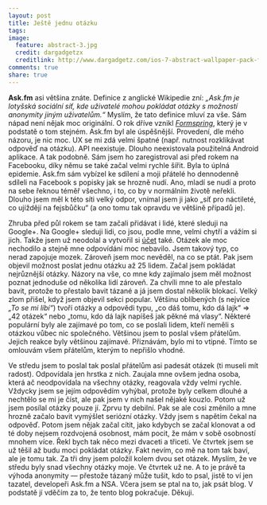 ```yaml
---
layout: post
title: Ještě jednu otázku
tags:
image:
  feature: abstract-3.jpg
  credit: dargadgetzx
  creditlink: http://www.dargadgetz.com/ios-7-abstract-wallpaper-pack-for-iphone-5-and-ipod-touch-retina/
comments: true
share: true
---
```


**Ask.fm** asi většina znáte. Definice z anglické Wikipedie zní: _„Ask.fm je lotyšská sociální síť, kde uživatelé mohou pokládat otázky s možností anonymity jiným uživatelům.“_ Myslím, že tato definice mluví za vše. Sám nápad není nějak moc originální. O rok dříve vznikl [_Formspring_](http://spring.me/), který je v podstatě o tom stejném. Ask.fm byl ale úspěšnější. Provedení, dle mého názoru, je nic moc. UX se mi zdá velmi špatné (např. nutnost rozklikávat odpověď na otázku). API neexistuje. Dlouho neexistovala použitelná Android aplikace. A tak podobně.
Sám jsem ho zaregistroval asi před rokem na Facebooku, díky němu se také začal velmi rychle šířit. Byla to úplná epidemie. Ask.fm sám vybízel ke sdílení a moji přátelé ho dennodenně sdíleli na Facebook s popisky jak se hrozně nudí. Ano, mladí se nudí a proto na sebe řeknou téměř všechno, i to, co by v normálním životě neřekli. Dlouho jsem měl k této síti velký odpor, vnímal jsem ji jako „síť pro náctileté, co ujíždějí na fejsbůčku“ (a ono tomu tak opravdu ve většině případů je).

Zhruba před půl rokem se tam začali přidávat i lidé, které sleduji na Google+. Na Google+ sleduji lidi, co jsou, podle mne, velmi chytří a vážím si jich. Takže jsem už neodolal a vytvořil si [účet](http://ask.fm/xxdavid8) také. Otázek ale moc nechodilo a stejně mne odpovídání moc nebavilo. Jsem takový typ, co nerad zapojuje mozek. Zároveň jsem moc nevěděl, na co se ptát. Pak jsem objevil možnost poslat jednu otázku až 25 lidem. Začal jsem pokládat nejrůznější otázky. Názory na vše, co mne kdy zajímalo jsem měl možnost poznat jednoduše od několika lidí zároveň. Za chvíli mne to ale přestalo bavit, protože to přestalo bavit tázané a já jsem dostal několik blokací.
Velký zlom přišel, když jsem objevil sekci popular. Většinu oblíbených (s nejvíce _„To se mi líbí“_) tvoří otázky a odpovědi typu, „co dáš tomu, kdo dá lajk“ => „42 otázek“ nebo „tomu, kdo dá lajk napíšeš jak pěkné má vlasy“. Některé populární byly ale zajímavé po tom, co se poslali lidem, kteří neměli s otázkou vůbec nic společného. Většinou jsem to poslal všem přátelům. Jejich reakce byly většinou zajímavé. Přiznávám, bylo mi to vtipné. Tímto se omlouvám všem přátelům, kterým to nepřišlo vhodné.

Ve středu jsem to poslal tak poslal přátelům asi padesát otázek (ti museli mít radost). Odpovídala jen hrstka z nich.
Zaujala mne ovšem jedna osoba, která ač neodpovídala na všechny otázky, reagovala vždy velmi rychle. Vždycky jsem se jejím odpovědím vyhýbal, protože byly celkem dlouhé a nechtělo se mi je číst, ale pak jsem v nich našel nějaké kouzlo. Potom už jsem posílal otázky pouze jí. Zprvu ty debilní. Pak se ale cosi změnilo a mne hrozně začalo bavit vymýšlet seriózní otázky. Vždy jsem s napětím čekal na odpověď. Potom jsem nějak začal cítit, jako kdybych se začal klonovat a od té doby nejsem rozdvojená osobnost, mám pocit, že mám v sobě osobností mnohem více. Řekl bych tak něco mezi dvaceti a třiceti.
Ve čtvrtek jsem se už těšil až budu moci pokládat otázky. Fakt nevím, co mě na tom tak baví, ale je tomu tak. Za tři dny jsem položil kolem dvou set otázek.
Myslím, že ve středu byly snad všechny otázky moje. Ve čtvrtek už ne. A to je právě ta výhoda anonymity — přestože tázaný může tušit, kdo to psal, jistě to ví jen tazatel, developeři Ask.fm a NSA.
Včera jsem se ptal na to, jak psát blog. V podstatě jí vděčím za to, že tento blog pokračuje. Děkuji.